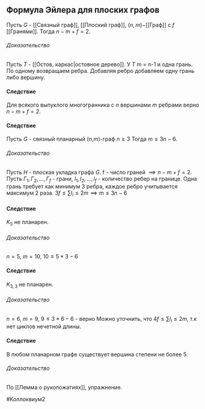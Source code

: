 ## Формула Эйлера для плоских графов
Пусть $G$ - [[Связный граф]], [[Плоский граф]], $(n,m)-$[[Граф]] с $f$ [[Гранями]]. Тогда $n-m+f = 2$.

###### Доказательство
Пусть $T$ - [[Остов, каркас|остовное дерево]].
У $T$ m = n-1 и одна грань. По одному возвращаем ребра. Добавляя ребро добавляем одну грань либо вершину.

#### Следствие
Для всякого выпуклого многогранника с $n$ вершинами $m$ ребрами верно $n-m+f = 2$.

#### Следствие
Пусть $G$ - связный планарный (n,m)-граф $n \ge 3$
Тогда $m \le 3n-6$.

###### Доказательство
Пусть $H$ - плоская укладка графа $G$. f - число граней $\implies n-m+f=2$.
Пусть $\Gamma_1, \Gamma_2, \ldots, \Gamma_f$ - грани, $l_1, l_2, \ldots, l_f$ - количество ребер на границе. Одна грань требует как минимум 3 ребра, каждое ребро учитывается максимум 2 раза.
$3f \le \sum l_i \le 2m \implies m \le 3n-6$

#### Следствие
$K_5$ не планарен.

###### Доказательство
$n = 5$, $m = 10$, $10 \le 5*3-6$

#### Следствие 
$K_{3,3}$ не планарен.

###### Доказательство
$n = 6$, $m = 9$, $9 \le 3*6-6$ - верно
Можно уточнить, что $4f \le \sum l_i \le 2m$, т.к нет циклов нечетной длины.

#### Следствие
В любом планарном графе существует вершина степени не более 5.

###### Доказательство
По [[Лемма о рукопожатиях]], упражнение.

#Коллоквиум2 